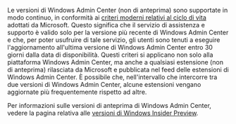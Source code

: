 Le versioni di Windows Admin Center (non di anteprima) sono supportate in modo continuo, in conformità ai [criteri moderni relativi al ciclo di vita](https://support.microsoft.com/help/30881/modern-lifecycle-policy) adottati da Microsoft. Questo significa che il servizio di assistenza e supporto è valido solo per la versione più recente di Windows Admin Center e che, per poter usufruire di tale servizio, gli utenti sono tenuti a eseguire l'aggiornamento all'ultima versione di Windows Admin Center entro 30 giorni dalla data di disponibilità. Questi criteri si applicano non solo alla piattaforma Windows Admin Center, ma anche a qualsiasi estensione (non di anteprima) rilasciata da Microsoft e pubblicata nel feed delle estensioni di Windows Admin Center. È possibile che, nell'intervallo che intercorre tra due versioni di Windows Admin Center, alcune estensioni vengano aggiornate più frequentemente rispetto ad altre.

Per informazioni sulle versioni di anteprima di Windows Admin Center, vedere la pagina relativa alle [versioni di Windows Insider Preview](https://www.microsoft.com/en-us/software-download/windowsinsiderpreviewserver).
